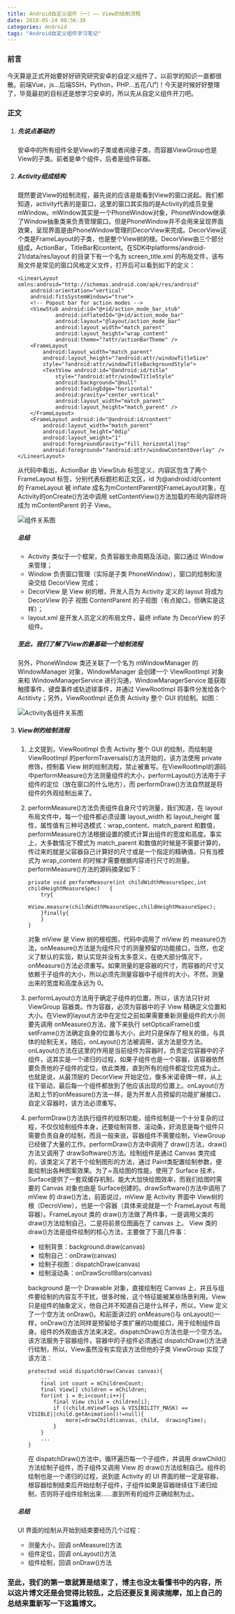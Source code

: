 ```yaml
---
title: Android自定义组件（一）—— View的绘制流程
date: 2018-05-24 08:56:30
categories: Android
tags: "Android自定义组件学习笔记"
---
```

### 前言
今天算是正式开始要好好研究研究安卓的自定义组件了，以前学的知识一直都很散。前端Vue，js...后端SSH，Python，PHP...五花八门！今天是时候好好整理了，毕竟最初的目标还是想学习安卓的，所以先从自定义组件开刀吧。
<!-- more -->
### 正文
 1. ##### 先说点基础的
    安卓中的所有组件全是View的子类或者间接子类，而容器ViewGroup也是View的子类。前者是单个组件，后者是组件容器。 

2. ##### Activity组成结构
    既然要说View的绘制流程，最先说的应该是能看到View的窗口说起。我们都知道，activity代表的是窗口，这里的窗口其实指的是Activity的成员变量mWindow。mWindow其实是一个PhoneWindow对象，PhoneWindow继承了Window抽象类来负责管理窗口。但是PhoneWindow并不会用来呈现界面效果，呈现界面是由PhoneWindow管理的DecorView来完成。DecorView这个类是FrameLayout的子类，也是整个View树的根。DecorView由三个部分组成，ActionBar，TitleBar和content。在SDK中platforms/android-21/data/res/layout 的目录下有一个名为 screen_title.xml 的布局文件，该布局文件是常见的窗口风格定义文件，打开后可以看到如下的定义：
    ```
    <LinearLayout xmlns:android="http://schemas.android.com/apk/res/android"
        android:orientation="vertical"
        android:fitsSystemWindows="true">
        <!-- Popout bar for action modes -->
        <ViewStub android:id="@+id/action_mode_bar_stub"
                android:inflatedId="@+id/action_mode_bar"
                android:layout="@layout/action_mode_bar"
                android:layout_width="match_parent"
                android:layout_height="wrap_content"
                android:theme="?attr/actionBarTheme" />
        <FrameLayout
            android:layout_width="match_parent" 
            android:layout_height="?android:attr/windowTitleSize"
            style="?android:attr/windowTitleBackgroundStyle">
            <TextView android:id="@android:id/title" 
                style="?android:attr/windowTitleStyle"
                android:background="@null"
                android:fadingEdge="horizontal"
                android:gravity="center_vertical"
                android:layout_width="match_parent"
                android:layout_height="match_parent" />
        </FrameLayout>
        <FrameLayout android:id="@android:id/content"
            android:layout_width="match_parent" 
            android:layout_height="0dip"
            android:layout_weight="1"
            android:foregroundGravity="fill_horizontal|top"
            android:foreground="?android:attr/windowContentOverlay" />
    </LinearLayout>
    ```
    从代码中看出，ActionBar 由 ViewStub 标签定义，内容区包含了两个 FrameLayout 标签，分别代表标题栏和正文区，id 为@android:id/content 的 FrameLayout 被 inflate 成名为mContentParent的FrameLayout对象，在Activity的onCreate()方法中调用 setContentView()方法加载的布局内容终将成为 mContentParent 的子 View。

    ![组件关系图](https://upload-images.jianshu.io/upload_images/8654767-1e2b0c26bc978783.png?imageMogr2/auto-orient/strip%7CimageView2/2/w/1240)

    ##### 总结
    - Activity 类似于一个框架，负责容器生命周期及活动，窗口通过 Window 来管理；
    - Window 负责窗口管理（实际是子类 PhoneWindow），窗口的绘制和渲染交给 DecorView
    完成；
    - DecorView 是 View 树的根，开发人员为 Activity 定义的 layout 将成为 DecorView 的子
    视图 ContentParent 的子视图（有点拗口，但确实是这样）；
    - layout.xml 是开发人员定义的布局文件，最终 inflate 为 DecorView 的子组件。

    ##### 至此，我们了解了View的最基础一个绘制流程
    另外，PhoneWindow 类还关联了一个名为 mWindowManager 的 WindowManager 对象，WindowManager 会创建一个 ViewRootImpl 对象来和 WindowManagerService 进行沟通，WindowManagerService 能获取触摸事件、键盘事件或轨迹球事件，并通过 ViewRootImpl 将事件分发给各个 Actitivty；另外，ViewRootImpl 还负责 Activity 整个 GUI 的绘制。如图：

    ![Activity各组件关系图](https://upload-images.jianshu.io/upload_images/8654767-c07a850be8f2123a.png?imageMogr2/auto-orient/strip%7CimageView2/2/w/1240)

3. ##### View树的绘制流程
    1. 上文提到，ViewRootImpl 负责 Activity 整个 GUI 的绘制，而绘制是ViewRootImpl 的performTraversals()方法开始的，该方法使用 private 修饰，控制着 View 树的绘制流程，禁止被重写。在ViewRootImpl的源码中performMeasure()方法测量组件的大小，performLayout()方法用于子组件的定位（放在窗口的什么地方），而 performDraw()方法自然就是将组件的外观绘制出来了。

    2. performMeasure()方法负责组件自身尺寸的测量，我们知道，在 layout 布局文件中，每一个组件都必须设置 layout_width 和 layout_height 属性，属性值有三种可选模式：wrap_content、match_parent 和数值，performMeasure()方法根据设置的模式计算出组件的宽度和高度。事实上，大多数情况下模式为 match_parent 和数值的时候是不需要计算的，传过来的就是父容器自己计算好的尺寸或是一个指定的精确值，只有当模式为 wrap_content 的时候才需要根据内容进行尺寸的测量。performMeasure()方法的源码摘录如下：
        ```
        private void performMeasure(int	childWidthMeasureSpec,int childHeightMeasureSpec)	{
            try{
                mView.measure(childWidthMeasureSpec,childHeightMeasureSpec);
            }finally{
            }
        }
        ```
        对象 mView 是 View 树的根视图，代码中调用了 mView 的 measure()方法，onMeasure()方法是为组件尺寸的测量预留的功能接口，当然，也定义了默认的实现，默认实现并没有太多意义，在绝大部分情况下，onMeasure()方法必须重写。如果测量的是容器的尺寸，而容器的尺寸又依赖于子组件的大小，所以必须先测量容器中子组件的大小，不然，测量出来的宽度和高度永远为 0。

    3. performLayout()方法用于确定子组件的位置，所以，该方法只针对 ViewGroup 容器类。作为容器，必须为容器中的子 View 精确定义位置和大小。在View的layout方法中在定位之前如果需要重新测量组件的大小则要先调用 onMeasure()方法，接下来执行 setOpticalFrame()或 setFrame()方法确定自身的位置与大小，此时只是保存了相关的值，与具体的绘制无关。随后，onLayout()方法被调用，该方法是空方法。onLayout()方法在这里的作用是当前组件为容器时，负责定位容器中的子组件，这其实是一个递归的过程，如果子组件也是一个容器，该容器依然要负责他的子组件的定位，依此类推，直到所有的组件都定位完成为止。也就是说，从最顶层的 DecorView 开始定位，像多米诺骨牌一样，从上往下驱动，最后每一个组件都放到了他应该出现的位置上。onLayout()方法和上节的onMeasure()方法一样，是为开发人员预留的功能扩展接口，自定义容器时，该方法必须重写。

    4. performDraw()方法执行组件的绘制功能，组件绘制是一个十分复杂的过程，不仅仅绘制组件本身，还要绘制背景、滚动条，好消息是每个组件只需要负责自身的绘制，而且一般来说，容器组件不需要绘制，ViewGroup 已经做了大量的工作。performDraw()方法中调用了 draw()方法，draw()方法又调用了 drawSoftware()方法。绘制组件是通过 Canvas 类完成的，该类定义了若干个绘制图形的方法，通过 Paint类配置绘制参数，便能绘制出各种图案效果。为了ᨀ高绘图的性能，使用了 Surface 技术，Surface提供了一套双缓存机制，能大大加快绘图效率，而我们绘图时需要的 Canvas 对象也由是 Surface创建的。drawSoftware()方法中调用了 mView 的 draw()方法，前面说过，mView 是 Activity 界面中 View树的根（DecroView），也是一个容器（具体来说就是一个 FrameLayout 布局容器）。FrameLayout 类的 draw()方法做了两件事，一是调用父类的 draw()方法绘制自己，二是将前景位图画在了 canvas 上。 View 类的 draw()方法是组件绘制的核心方法，主要做了下面几件事：
        - 绘制背景：background.draw(canvas)
        - 绘制自己：onDraw(canvas)
        - 绘制子视图：dispatchDraw(canvas)
        - 绘制滚动条：onDrawScrollBars(canvas)   
        
        background 是一个 Drawable 对象，直接绘制在 Canvas 上，并且与组件要绘制的内容互不干扰，很多时候，这个特征能被某些场景利用。View 只是组件的抽象定义，他自己并不知道自己是什么样子，所以，View 定义了一个空方法 onDraw()。和前面讲过的 onMeasure()与 onLayout()一样，onDraw()方法同样是预留给子类扩展的功能接口，用于绘制组件自身。组件的外观由该方法来决定。dispatchDraw()方法也是一个空方法。该方法服务于容器组件，容器中的子组件必须通过 dispatchDraw()方法进行绘制，所以，View虽然没有实现该方法但他的子类 ViewGroup 实现了该方法：
        ```
        protected void dispatchDraw(Canvas canvas){
            ...
            final int count = mChildrenCount;
            final View[] children = mChildren;
            for(int i = 0;i<count;i++){
                final View child = children[i];
                if ((child.mViewFlags & VISIBILITY_MASK) == VISIBLE||child.getAnimation()!=null){
                    more|=drawChild(canvas,	child,	drawingTime);
                }
            }
            ...
        }
        ```
        在 dispatchDraw()方法中，循环遍历每一个子组件，并调用 drawChild()方法绘制子组件，而子组件又调用 View 的 draw()方法绘制自己。组件的绘制也是一个递归的过程，说到底 Activity 的 UI 界面的根一定是容器，根容器绘制结束后开始绘制子组件，子组件如果是容器继续往下递归绘制，否则将子组件绘制出来……直到所有的组件正确绘制为止。

    ##### 总结
    UI 界面的绘制从开始到结束要经历几个过程：
    - 测量大小，回调 onMeasure()方法
    - 组件定位，回调 onLayout()方法
    - 组件绘制，回调 onDraw()方法

### 至此，我们的第一章就算是结束了，博主也没太看懂书中的内容，所以这片博文还是会觉得比较乱，之后还要反复阅读揣摩，加上自己的总结来重新写一下这篇博文。

